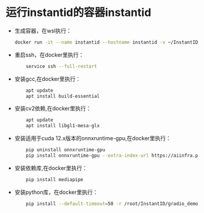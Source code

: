 # 运行instantid的容器instantid

* 生成容器，在wsl执行：

    ```bash
    docker run -it --name instantid --hostname instantid -v ~/InstantID:/root/InstantID  -e NVIDIA_DRIVER_CAPABILITIES=compute,utility -e NVIDIA_VISIBLE_DEVICES=all --privileged=true --net=host --gpus=all llm:1.0
    ```

* 重启ssh，在docker里执行：

    ```bash
        service ssh --full-restart
    ```

* 安装gcc,在docker里执行：

    ```bash
        apt update
        apt install build-essential
    ```

* 安装cv2依赖,在docker里执行：

    ```bash
        apt update
        apt install libgl1-mesa-glx
    ```

* 安装适用于cuda 12.x版本的onnxruntime-gpu,在docker里执行：

    ```bash
        pip uninstall onnxruntime-gpu
        pip install onnxruntime-gpu --extra-index-url https://aiinfra.pkgs.visualstudio.com/PublicPackages/_packaging/onnxruntime-cuda-12/pypi/simple/
    ```

* 安装依赖库,在docker里执行：

    ```bash
        pip install mediapipe
    ```

* 安装python库，在docker里执行：

    ```bash
        pip install --default-timeout=50 -r /root/InstantID/gradio_demo/requirements.txt
    ```
